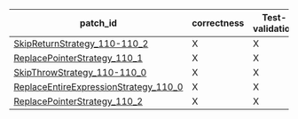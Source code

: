  | patch_id |correctness |Test-validation |NPEX-validation |
 |--- | --- | --- | --- | 
 | [SkipReturnStrategy_110-110_2](./patches/SkipReturnStrategy_110-110_2/patch.java#L111) | X | X | X | 
 | [ReplacePointerStrategy_110_1](./patches/ReplacePointerStrategy_110_1/patch.java#L111) | X | X | X | 
 | [SkipThrowStrategy_110-110_0](./patches/SkipThrowStrategy_110-110_0/patch.java#L111) | X | X | X | 
 | [ReplaceEntireExpressionStrategy_110_0](./patches/ReplaceEntireExpressionStrategy_110_0/patch.java#L111) | X | X | X | 
 | [ReplacePointerStrategy_110_2](./patches/ReplacePointerStrategy_110_2/patch.java#L111) | X | X | X | 
